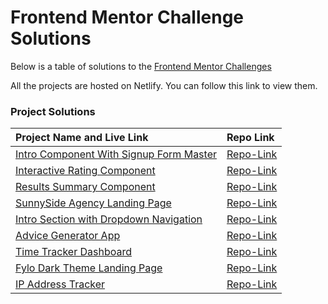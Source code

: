 # Frontend Mentor Challenge Solutions

Below is a table of solutions to the [Frontend Mentor Challenges](https://www.frontendmentor.io)

All the projects are hosted on Netlify. You can follow this link to view them.

### Project Solutions

| Project Name and Live Link                        | Repo Link                         |
| :---                                              | :---                              |
| [Intro Component With Signup Form Master](https://lauriejefferson.github.io/frontend-mentor-solutions/intro-component-with-signup-form-master/)         | [Repo-Link](https://github.com/lauriejefferson/frontend-mentor-solutions/tree/main/intro-component-with-signup-form-master)
| [Interactive Rating Component](https://lauriejefferson.github.io/frontend-mentor-solutions/interactive-rating-component-main/) | [Repo-Link](https://github.com/lauriejefferson/frontend-mentor-solutions/tree/main/interactive-rating-component)
| [Results Summary Component](https://lauriejefferson.github.io/frontend-mentor-solutions/results-summary-component-main/) | [Repo-Link](https://github.com/lauriejefferson/frontend-mentor-solutions/tree/main/results-summary-component-main)
| [SunnySide Agency Landing Page](https://lauriejefferson.github.io/frontend-mentor-solutions/sunnyside-agency-landing-page-main/) | [Repo-Link](https://github.com/lauriejefferson/frontend-mentor-solutions/tree/main/sunnyside-agency-landing-page-main)
| [Intro Section with Dropdown Navigation](https://lauriejefferson.github.io/frontend-mentor-solutions/intro-section-with-dropdown-navigation-main/) | [Repo-Link](https://github.com/lauriejefferson/frontend-mentor-solutions/tree/main/intro-section-with-dropdown-navigation-main)
| [Advice Generator App ](https://lauriejefferson.github.io/frontend-mentor-solutions/advice-generator-app-main/) | [Repo-Link](https://github.com/lauriejefferson/frontend-mentor-solutions/tree/main/advice-generator-app-main)
| [Time Tracker Dashboard](https://lauriejefferson.github.io/frontend-mentor-solutions/time-tracking-dashboard-main/) | [Repo-Link](https://github.com/lauriejefferson/frontend-mentor-solutions/tree/main/time-tracking-dashboard-main)
| [Fylo Dark Theme Landing Page](https://lauriejefferson.github.io/frontend-mentor-solutions/fylo-dark-theme-landing-page-master/) | [Repo-Link](https://github.com/lauriejefferson/frontend-mentor-solutions/tree/main/fylo-dark-theme-landing-page-master)
| [IP Address Tracker](https://ip-address-tracker-72vx.onrender.com/) | [Repo-Link](https://github.com/lauriejefferson/frontend-mentor-solutions/tree/main/ip-address-tracker)
